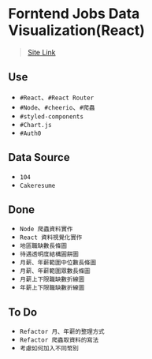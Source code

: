# Forntend Jobs Data Visualization(React)

> [Site Link](https://frontend-jobs-datavision.netlify.app/)

## Use

- `#React`、`#React Router`
- `#Node`、`#cheerio`、`#爬蟲`
- `#styled-components`
- `#Chart.js`
- `#Auth0`

## Data Source

- `104`
- `Cakeresume`

## Done

- `Node 爬蟲資料實作`
- `React 資料視覺化實作`
- `地區職缺數長條圖`
- `待遇透明度結構圓餅圖`
- `月薪、年薪範圍中位數長條圖`
- `月薪、年薪範圍眾數長條圖`
- `月薪上下限職缺數折線圖`
- `年薪上下限職缺數折線圖`

## To Do

- `Refactor 月、年薪的整理方式`
- `Refactor 爬蟲取資料的寫法`
- `考慮如何加入不同幣別`

